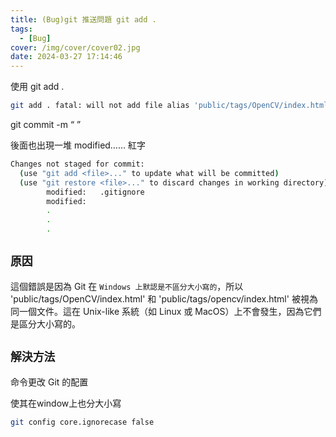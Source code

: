 ```yaml
---
title: (Bug)git 推送問題 git add .
tags:
  - [Bug]
cover: /img/cover/cover02.jpg
date: 2024-03-27 17:14:46
---
```


使用 git add .

```bash
git add . fatal: will not add file alias 'public/tags/OpenCV/index.html' ('public/tags/opencv/index.html' already exists in index)
```

git commit -m “ ”

後面也出現一堆 modified…… 紅字

```bash
Changes not staged for commit:
  (use "git add <file>..." to update what will be committed)
  (use "git restore <file>..." to discard changes in working directory)
        modified:   .gitignore
        modified:
        .
        .
        .
```

## `原因`

這個錯誤是因為 Git 在 `Windows 上默認是不區分大小寫的`，所以 'public/tags/OpenCV/index.html' 和 'public/tags/opencv/index.html' 被視為同一個文件。這在 Unix-like 系統（如 Linux 或 MacOS）上不會發生，因為它們是區分大小寫的。

## `解決方法`

命令更改 Git 的配置

使其在window上也分大小寫

```bash
git config core.ignorecase false
```
